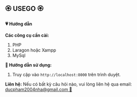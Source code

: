 <h2>🏵️ USEGO 🏵️</h2>
<h4>💗 Hướng dẫn </h4>
<p>
    <b>Các công cụ cần cài:</b>
    <ol>
        <li>PHP</li>
        <li>Laragon hoặc Xampp</li>
        <li>MySql</li>
    </ol>
</p>
<p>
    <b>🌻 Hướng dẫn sử dụng:</b>
    <ol>
        <li>Truy cập vào <code>http://localhost:8000</code> trên trình duyệt.</li>
    </ol>
</p>
<p>
    <b>Liên hệ:</b> Nếu có bất kỳ câu hỏi nào, 
    vui lòng liên hệ qua email: <a href="mailto:ducpham2004nha@gmail.com">ducpham2004nha@gmail.com 👻</a>
</p>
